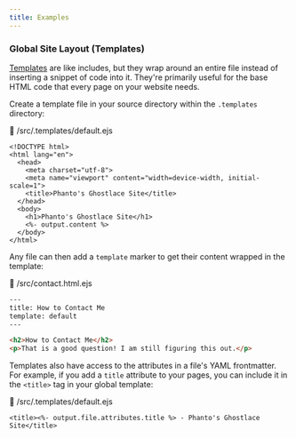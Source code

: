 ```yaml
---
title: Examples
---
```


### Global Site Layout (Templates)

[Templates](../features.html#templates) are like includes, but they wrap around an entire file instead of inserting a snippet of code into it. They're primarily useful for the base HTML code that every page on your website needs.

Create a template file in your source directory within the `.templates` directory:

<div class="code-block-with-filename">
  <div class="filename">📄 /src/.templates/default.ejs</div>

  ```erb
  <!DOCTYPE html>
  <html lang="en">
    <head>
      <meta charset="utf-8">
      <meta name="viewport" content="width=device-width, initial-scale=1">
      <title>Phanto's Ghostlace Site</title>
    </head>
    <body>
      <h1>Phanto's Ghostlace Site</h1>
      <%- output.content %>
    </body>
  </html>
  ```
</div>

Any file can then add a `template` marker to get their content wrapped in the template:

<div class="code-block-with-filename">
  <div class="filename">📄 /src/contact.html.ejs</div>

  ```html
  ---
  title: How to Contact Me
  template: default
  ---

  <h2>How to Contact Me</h2>
  <p>That is a good question! I am still figuring this out.</p>
  ```
</div>

Templates also have access to the attributes in a file's YAML frontmatter. For example, if you add a `title` attribute to your pages, you can include it in the `<title>` tag in your global template:

<div class="code-block-with-filename">
  <div class="filename">📄 /src/.templates/default.ejs</div>

  ```erb
  <title><%- output.file.attributes.title %> - Phanto's Ghostlace Site</title>
  ```
</div>

